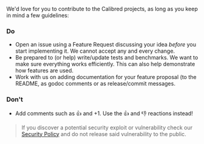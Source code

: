 We'd love for you to contribute to the Calibred projects, as long as you keep in mind a few guidelines:

### Do
- Open an issue using a Feature Request discussing your idea *before* you start implementing it. We cannot accept any and every change.
- Be prepared to (or help) write/update tests and benchmarks. We want to make sure everything works efficiently. This can also help demonstrate how features are used.
- Work with us on adding documentation for your feature proposal (to the README, as godoc comments or as release/commit messages.

### Don't
- Add comments such as 👍 and +1. Use the 👍 and 👎 reactions instead!

> If you discover a potential security exploit or vulnerability check our [Security Policy](https://github.com/calibred/.github/security/policy) and do not release said vulnerability to the public.
